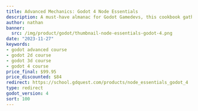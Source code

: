 ```yaml
---
title: Advanced Mechanics: Godot 4 Node Essentials
description: A must-have almanac for Godot Gamedevs, this cookbook gathers the best tricks of the trade covering frequently needed game mechanics using Godot's powerful nodes.
author: nathan
banner:
  src: /img/product/godot/thumbnail-node-essentials-godot-4.png
date: "2023-11-27"
keywords:
- godot advanced course
- godot 2d course
- godot 3d course
- godot 4 course
price_final: $99.95
price_discounted: $84
redirect: https://school.gdquest.com/products/node_essentials_godot_4
type: redirect
godot_version: 4
sort: 100
---
```

